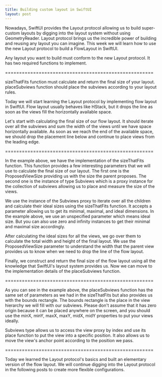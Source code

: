```yaml
---
title: Building custom layout in SwiftUI
layout: post
---
```


Nowadays, SwiftUI provides the Layout protocol allowing us to build super-custom layouts by digging into the layout system without using GeometryReader. Layout protocol brings us the incredible power of building and reusing any layout you can imagine. This week we will learn how to use the new Layout protocol to build a FlowLayout in SwiftUI.

Any layout you want to build must conform to the new Layout protocol. It has two required functions to implement.

=====================================================

sizeThatFits function must calculate and return the final size of your layout.
placeSubviews function should place the subviews according to your layout rules.

Today we will start learning the Layout protocol by implementing flow layout in SwiftUI. Flow layout usually behaves like HStack, but it drops the line as soon as the views fill the horizontally available space.

Let's start with calculating the final size of our flow layout. It should iterate over all the subviews and sum the width of the views until we have space horizontally available. As soon as we reach the end of the available space, we should drop the placement line below and continue to place views from the leading edge.

=====================================================

In the example above, we have the implementation of the sizeThatFits function. This function provides a few interesting parameters that we will use to calculate the final size of our layout. The first one is the ProposedViewSize providing us with the size the parent proposes. The second one is the instance of type Subviews which is a proxy instance for the collection of subviews allowing us to place and measure the size of the views.

We use the instance of the Subviews proxy to iterate over all the children and calculate their ideal sizes using the sizeThatFits function. It accepts a parameter allowing us to get its minimal, maximal, and ideal dimensions. In the example above, we use an unspecified parameter which means ideal size. But you can also use zero and infinity instances to get their minimal and maximal size accordingly.

After calculating the ideal sizes for all the views, we go over them to calculate the total width and height of the final layout. We use the ProposedViewSize parameter to understand the width that the parent view provides us to know when we need to drop the line of the flow layout.

Finally, we construct and return the final size of the flow layout using all the knowledge that SwiftUI's layout system provides us. Now we can move to the implementation details of the placeSubviews function.

=====================================================

As you can see in the example above, the placeSubviews function has the same set of parameters as we had in the sizeThatFits but also provides us with the bounds rectangle. The bounds rectangle is the place in the view hierarchy we will fill with our subviews. Please don't assume that it has zero origin because it can be placed anywhere on the screen, and you should use the minX, minY, maxX, maxY, midX, midY properties to put your views ideally.

Subviews type allows us to access the view proxy by index and use its place function to put the view into a specific position. It also allows us to move the view's anchor point according to the position we pass.

=====================================================

Today we learned the Layout protocol's basics and built an elementary version of the flow layout. We will continue digging into the Layout protocol in the following posts to create more flexible configurations.
